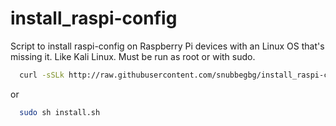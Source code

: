 install_raspi-config
====================

Script to install raspi-config on Raspberry Pi devices with an Linux OS that's missing it. Like Kali Linux.
Must be run as root or with sudo.
```bash
  curl -sSLk http://raw.githubusercontent.com/snubbegbg/install_raspi-config/master/install.sh | sh
```
or
```bash
  sudo sh install.sh
```  
